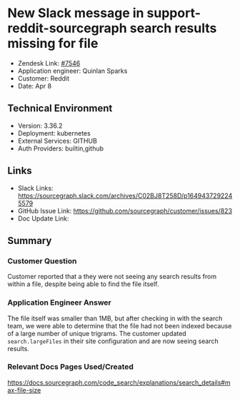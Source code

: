 
# New Slack message in support-reddit-sourcegraph search results missing for file <!-- Ticket Title  Hint: include keywords to make it searchable -->

- Zendesk Link: [#7546](https://sourcegraph.zendesk.com/agent/tickets/7546)
- Application engineer: Quinlan Sparks
- Customer: Reddit <!-- Redact if this contains personally identifying information -->
- Date: Apr 8

<!-- Data populated from integration, speak to Ben Gordon or Michael Bali if not working -->
<!-- During Internal team trial, fill missing data manually (we are waiting for all data to sync) -->

## Technical Environment
- Version: 3.36.2​
- Deployment: kubernetes
- External Services: GITHUB
- Auth Providers: builtin,github


## Links
<!-- Data for application engineer manual entry -->
- Slack Links: https://sourcegraph.slack.com/archives/C02BJ8T258D/p1649437292245579 
- GitHub Issue Link: https://github.com/sourcegraph/customer/issues/823 
- Doc Update Link:

## Summary
### Customer Question
Customer reported that a they were not seeing any search results from within a file, despite being able to find the file itself.

### Application Engineer Answer
The file itself was smaller than 1MB, but after checking in with the search team, we were able to determine that the file had not been indexed because of a large number of unique trigrams. The customer updated `search.largeFiles` in their site configuration and are now seeing search results.

### Relevant Docs Pages Used/Created
https://docs.sourcegraph.com/code_search/explanations/search_details#max-file-size 

<!-- Once complete, upload a copy to https://github.com/sourcegraph/support-tools-internal/tree/main/resolved-tickets as a .md file -->
<!-- Name the file 7546.md -->
